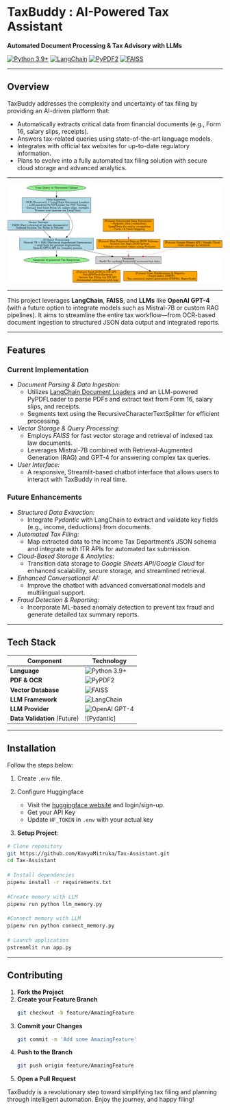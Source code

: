 # TaxBuddy : AI-Powered Tax Assistant

**Automated Document Processing & Tax Advisory with LLMs**

[![Python 3.9+](https://img.shields.io/badge/Python-3.9%2B-3776AB?style=for-the-badge&logo=python&logoColor=white)](https://www.python.org/)
[![LangChain](https://img.shields.io/badge/LangChain-Framework-yellow?style=for-the-badge&logo=Chainlink&logoColor=white)](https://github.com/hwchase17/langchain)
[![PyPDF2](https://img.shields.io/badge/PyPDF2-PDF_Parsing-orange?style=for-the-badge&logo=AdobeAcrobatReader&logoColor=white)](https://pypi.org/project/PyPDF2/)
[![FAISS](https://img.shields.io/badge/FAISS-Vector_DB-brightgreen?style=for-the-badge)](https://github.com/facebookresearch/faiss)

---

## Overview

TaxBuddy addresses the complexity and uncertainty of tax filing by providing an AI-driven platform that:
- Automatically extracts critical data from financial documents (e.g., Form 16, salary slips, receipts).
- Answers tax-related queries using state-of-the-art language models.
- Integrates with official tax websites for up-to-date regulatory information.
- Plans to evolve into a fully automated tax filing solution with secure cloud storage and advanced analytics.

---
![TaxBuddy Workflow Diagram](workflow.png)

---
This project leverages **LangChain**, **FAISS**, and **LLMs** like **OpenAI GPT-4** (with a future option to integrate models such as Mistral-7B or custom RAG pipelines). It aims to streamline the entire tax workflow—from OCR-based document ingestion to structured JSON data output and integrated reports.

---
## Features

### Current Implementation
- *Document Parsing & Data Ingestion:*  
  - Utilizes [LangChain Document Loaders](https://github.com/langchain-ai/langchain) and an LLM-powered PyPDFLoader to parse PDFs and extract text from Form 16, salary slips, and receipts.
  - Segments text using the RecursiveCharacterTextSplitter for efficient processing.
- *Vector Storage & Query Processing:*  
  - Employs *FAISS* for fast vector storage and retrieval of indexed tax law documents.
  - Leverages Mistral-7B combined with Retrieval-Augmented Generation (RAG) and GPT-4 for answering complex tax queries.
- *User Interface:*  
  - A responsive, Streamlit-based chatbot interface that allows users to interact with TaxBuddy in real time.

### Future Enhancements
- *Structured Data Extraction:*  
  - Integrate *Pydantic* with LangChain to extract and validate key fields (e.g., income, deductions) from documents.
- *Automated Tax Filing:*  
  - Map extracted data to the Income Tax Department’s JSON schema and integrate with ITR APIs for automated tax submission.
- *Cloud-Based Storage & Analytics:*  
  - Transition data storage to *Google Sheets API/Google Cloud* for enhanced scalability, secure storage, and streamlined retrieval.
- *Enhanced Conversational AI:*  
  - Improve the chatbot with advanced conversational models and multilingual support.
- *Fraud Detection & Reporting:*  
  - Incorporate ML-based anomaly detection to prevent tax fraud and generate detailed tax summary reports.

---

## Tech Stack

| Component                       | Technology                                                                                                            |
|--------------------------------|-----------------------------------------------------------------------------------------------------------------------|
| **Language**                    | ![Python 3.9+](https://img.shields.io/badge/Python-3.9%2B-3776AB?style=flat&logo=python&logoColor=white)              |
| **PDF & OCR**                   | ![PyPDF2](https://img.shields.io/badge/PyPDF2-orange?style=flat)                                                     |
| **Vector Database**             | ![FAISS](https://img.shields.io/badge/FAISS-Vector_Store-brightgreen?style=flat)                                     |
| **LLM Framework**               | ![LangChain](https://img.shields.io/badge/LangChain-yellow?style=flat)                                               |
| **LLM Provider**                | ![OpenAI GPT-4](https://img.shields.io/badge/OpenAI-GPT4-7348A0?style=flat&logo=OpenAI&logoColor=white)              |
| **Data Validation** (Future)    | ![Pydantic]                                                                                                      |


---

## Installation

Follow the steps below:

1. Create `.env` file.

2. Configure Huggingface
   - Visit the [huggingface website](https://huggingface.co/) and login/sign-up.
   - Get your API Key
   - Update `HF_TOKEN` in `.env` with your actual key


4. **Setup Project**:
```bash
# Clone repository
git https://github.com/KavyaMitruka/Tax-Assistant.git
cd Tax-Assistant

# Install dependencies
pipenv install -r requirements.txt

#Create memory with LLM
pipenv run python llm_memory.py

#Connect memory with LLM
pipenv run python connect_memory.py

# Launch application
pstreamlit run app.py
```

---
## Contributing

1. **Fork the Project**
2. **Create your Feature Branch**
   ```bash
   git checkout -b feature/AmazingFeature
   ```
3. **Commit your Changes**
   ```bash
   git commit -m 'Add some AmazingFeature'
   ```
4. **Push to the Branch**
   ```bash
   git push origin feature/AmazingFeature
   ```
5. **Open a Pull Request**

TaxBuddy is a revolutionary step toward simplifying tax filing and planning through intelligent automation. Enjoy the journey, and happy filing!

